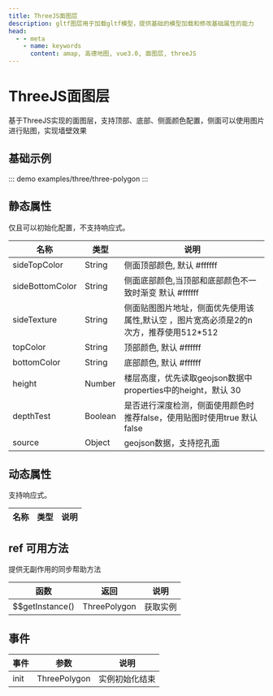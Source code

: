 ```yaml
---
title: ThreeJS面图层
description: gltf图层用于加载gltf模型，提供基础的模型加载和修改基础属性的能力
head:
  - - meta
    - name: keywords
      content: amap, 高德地图, vue3.0, 面图层, threeJS
---
```


# ThreeJS面图层
基于ThreeJS实现的面图层，支持顶部、底部、侧面颜色配置，侧面可以使用图片进行贴图，实现墙壁效果

## 基础示例

::: demo
examples/three/three-polygon
:::


## 静态属性
仅且可以初始化配置，不支持响应式。

名称 | 类型 | 说明
---|---|---|
sideTopColor  | String | 侧面顶部颜色, 默认 #ffffff
sideBottomColor  | String | 侧面底部颜色,当顶部和底部颜色不一致时渐变 默认 #ffffff
sideTexture | String | 侧面贴图图片地址，侧面优先使用该属性,默认空 ，图片宽高必须是2的n次方，推荐使用512*512
topColor | String | 顶部颜色, 默认 #ffffff
bottomColor | String | 底部颜色, 默认 #ffffff
height | Number | 楼层高度，优先读取geojson数据中properties中的height，默认 30
depthTest | Boolean | 是否进行深度检测，侧面使用颜色时推荐false，使用贴图时使用true 默认 false
source | Object | geojson数据，支持挖孔面

## 动态属性
支持响应式。

名称 | 类型                                         | 说明
---|--------------------------------------------|---|


## ref 可用方法
提供无副作用的同步帮助方法

函数 | 返回 | 说明
---|---|---|
$$getInstance() | ThreePolygon | 获取实例

## 事件

事件 | 参数 | 说明
---|---|---|
init | ThreePolygon | 实例初始化结束

